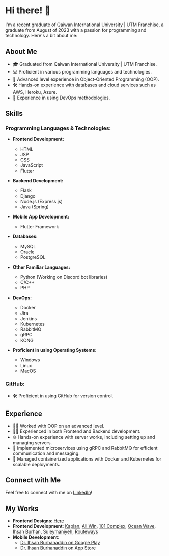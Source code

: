 # Hi there! 👋

I'm a recent graduate of Qaiwan International University | UTM Franchise, a graduate from August of 2023 with a passion for programming and technology. Here's a bit about me:

## About Me

- 🎓 Graduated from Qaiwan International University | UTM Franchise.
- 💻 Proficient in various programming languages and technologies.
- 🌟 Advanced level experience in Object-Oriented Programming (OOP).
- 🛠️ Hands-on experience with databases and cloud services such as AWS, Heroku, Azure.
- 🚀 Experience in using DevOps methodologies.

## Skills

### Programming Languages & Technologies:

- **Frontend Development:**
  - HTML
  - JSP
  - CSS
  - JavaScript
  - Flutter

- **Backend Development:**
  - Flask
  - Django
  - Node.js (Express.js)
  - Java (Spring)

- **Mobile App Development:**
  - Flutter Framework

- **Databases:**
  - MySQL
  - Oracle
  - PostgreSQL

- **Other Familiar Languages:**
  - Python (Working on Discord bot libraries)
  - C/C++
  - PHP

- **DevOps:**
  - Docker
  - Jira
  - Jenkins
  - Kubernetes
  - RabbitMQ
  - gRPC
  - KONG

- **Proficient in using Operating Systems:**
  - Windows
  - Linux
  - MacOS

### GitHub:

- 🛠️ Proficient in using GitHub for version control.

## Experience

- 👨‍💻 Worked with OOP on an advanced level.
- 👨‍💼 Experienced in both Frontend and Backend development.
- 🌐 Hands-on experience with server works, including setting up and managing servers.
- 🧩 Implemented microservices using gRPC and RabbitMQ for efficient communication and messaging.
- 🔄 Managed containerized applications with Docker and Kubernetes for scalable deployments.

## Connect with Me

Feel free to connect with me on [LinkedIn](https://www.linkedin.com/in/alan-ali-0948ba211/)!

## My Works

- **Frontend Designs**: [Here](https://dribbble.com/Sherlockian/shots)
- **Frontend Development**: [Kaplan](https://kaplaniq.com/home), [All Win](https://all-win.co/), [101 Complex](https://101complex.com/), [Ocean Wave](https://ocean-wave.co/), [Ihsan Burhan](https://ihsanburhan.com/), [Suleymaniyeh](https://sulaimaniy.com/), [Routeways](https://Rccl.org/)
- **Mobile Development**:
  - [Dr. Ihsan Burhanaddin on Google Play](https://play.google.com/store/apps/details?id=com.smarthand.ihsanburhan__a&hl=en&gl=US)
  - [Dr. Ihsan Burhanaddin on App Store](https://apps.apple.com/us/app/dr-ihsan-burhanaddin/id6476200266)
